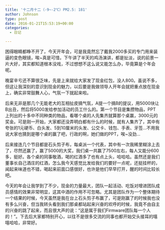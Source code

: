 ```yaml
---
title: '十二月十二（-9~-2℃）PM2.5: 181'
author: Johnson
type: post
date: 2016-01-21T15:53:19+00:00
categories:
  - 日记

---
```

困得眼睛都睁不开了，今天开年会，可是我竟然忘了戴我2000多买的专门用来装逼的变色眼镜，唉~真是可惜，下午讲了半天的鸡汤演讲，都是扯淡，说的前景一片大好，其实都知道根本没戏，不过想想不这么说又能怎么办，毕竟算是个年会呢。

晚宴辛亏还不算很乏味，先是上来就给大家发了现金红包，没人800。虽说不多，但这让我深刻的意识到现金的魅力，以后要是我做领导人开年会就把重点放在现金上，确实非常鼓舞人心，气氛一下就起来啦。

后来无非是那几个无能老大的互相扯皮搞气氛，A提一个搞B的提议，用5000块让B出丑，然后将5000发给参加活动的员工什么的。第一个节目是集攒物品，PPT上列出的十多中不同种类的物品，看哪个桌的人先集齐就算那个桌赢，3000元的奖金。可是刚一开始，大家都还没弄明白都有什么的时候，就有人集齐了，其中有夸张的1元硬币、白头发、5到10厘米的头发、公交卡、钱包、手表、牙签&#8230;不用我说大家也猜到是哪个桌的赢了吧，行政的啊，她们做的PPT，唉~没劲&#8230;

后来接连几个节目都是石头剪子布，每桌派一个代表，其中有一次我稀里糊涂上去了，尽然还赢了，赢了5000的大奖，我们桌一共赢了7500左右，每人又能分600多，挺好。各个桌的同事敬酒，喝的红酒多了也有点上头，哈哈哈。虽然还是我们董事长自己酒庄的红酒，怎么我今天感觉比发给我们的要好一点呢，还挺挂杯的，闻起来味道也不错，喝起来前面口感很好，也许是他们早早打开，醒的时间比较长吧。

今天的年会让我学到了不少，现金的力量最大，团队一起活动、吃饭对增进团队成员感情的效果非常明显，这其中酒的作用不可忽略。尤其是团队作为一个整体期待一个结果的时候，今天虽然是我在台上石头剪子布赢了，可是刚赢了的时候我也没有多么兴奋，但当我转头看到我们那桌都站起来兴奋的欢呼的时候，我竟不由自主的兴奋的跳了起来，而且很大声的说：“这是属于我们Firmware团队每一个人的！”。下去后大家都特别开心，以往不是很多交流的同事也都开始交头接耳的嘻嘻哈哈，非常好。